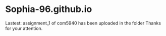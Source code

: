 # Sophia-96.github.io
Lastest: assignment_1 of com5940 has been uploaded in the folder
Thanks for your attention.
